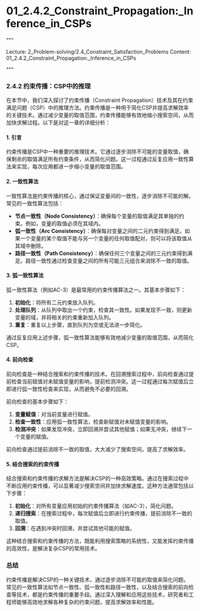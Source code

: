 # 01_2.4.2_Constraint_Propagation:_Inference_in_CSPs

"""

Lecture: 2_Problem-solving/2.4_Constraint_Satisfaction_Problems
Content: 01_2.4.2_Constraint_Propagation:_Inference_in_CSPs

"""

### 2.4.2 约束传播：CSP中的推理

在本节中，我们深入探讨了约束传播（Constraint Propagation）技术及其在约束满足问题（CSP）中的推理方法。约束传播是一种用于简化CSP并提高求解效率的关键技术。通过减少变量的取值范围，约束传播能够有效地缩小搜索空间，从而加快求解过程。以下是对这一章的详细分析：

#### 1. 引言

约束传播是CSP中一种重要的推理技术。它通过逐步消除不可能的变量取值，确保剩余的取值满足所有约束条件，从而简化问题。这一过程通过反复应用一致性算法来实现，每次应用都进一步缩小变量的取值范围。

#### 2. 一致性算法

一致性算法是约束传播的核心，通过保证变量间的一致性，逐步消除不可能的解。常见的一致性算法包括：

- **节点一致性（Node Consistency）**：确保每个变量的取值满足其单独的约束。例如，变量的取值必须在其域内。
- **弧一致性（Arc Consistency）**：确保每对变量之间的二元约束得到满足。如果一个变量的某个取值不能与另一个变量的任何取值配对，则可以将该取值从其域中删除。
- **路径一致性（Path Consistency）**：确保任何三个变量之间的三元约束得到满足。路径一致性通过检查变量之间的所有可能三元组合来消除不一致的取值。

#### 3. 弧一致性算法

弧一致性算法（例如AC-3）是最常用的约束传播算法之一。其基本步骤如下：

1. **初始化**：将所有二元约束放入队列。
2. **处理队列**：从队列中取出一个约束，检查其一致性。如果发现不一致，则更新变量的域，并将相关的约束重新加入队列。
3. **重复**：重复以上步骤，直到队列为空或无法进一步简化。

通过反复应用上述步骤，弧一致性算法能够有效地减少变量的取值范围，从而简化CSP。

#### 4. 前向检查

前向检查是一种结合搜索和约束传播的技术。在回溯搜索过程中，前向检查通过提前检查当前赋值对未赋值变量的影响，提前检测冲突。这一过程通过每次赋值后立即进行弧一致性检查来实现，从而避免不必要的回溯。

前向检查的基本步骤如下：

1. **变量赋值**：对当前变量进行赋值。
2. **检查一致性**：应用弧一致性算法，检查新赋值对未赋值变量的影响。
3. **检测冲突**：如果发现冲突，立即回溯并尝试其他赋值；如果无冲突，继续下一个变量的赋值。

前向检查通过提前消除不一致的取值，大大减少了搜索空间，提高了求解效率。

#### 5. 结合搜索的约束传播

结合搜索和约束传播的求解方法是解决CSP的一种高效策略。通过在搜索过程中不断应用约束传播，可以显著减少搜索空间并加快求解速度。这种方法通常包括以下步骤：

1. **初始化**：对所有变量应用初始的约束传播算法（如AC-3），简化问题。
2. **递归搜索**：在搜索过程中，每次赋值后立即进行约束传播，提前消除不一致的取值。
3. **回溯**：在遇到冲突时回溯，并尝试其他可能的赋值。

这种结合搜索和约束传播的方法，既能利用搜索策略的系统性，又能发挥约束传播的高效性，是解决复杂CSP的常用技术。

### 总结

约束传播是解决CSP的一种关键技术，通过逐步消除不可能的取值来简化问题。常见的一致性算法如节点一致性、弧一致性和路径一致性，以及结合搜索的前向检查等技术，都是约束传播的重要手段。通过深入理解和应用这些技术，研究者和工程师能够高效地求解各种复杂的约束问题，提高求解效率和性能。